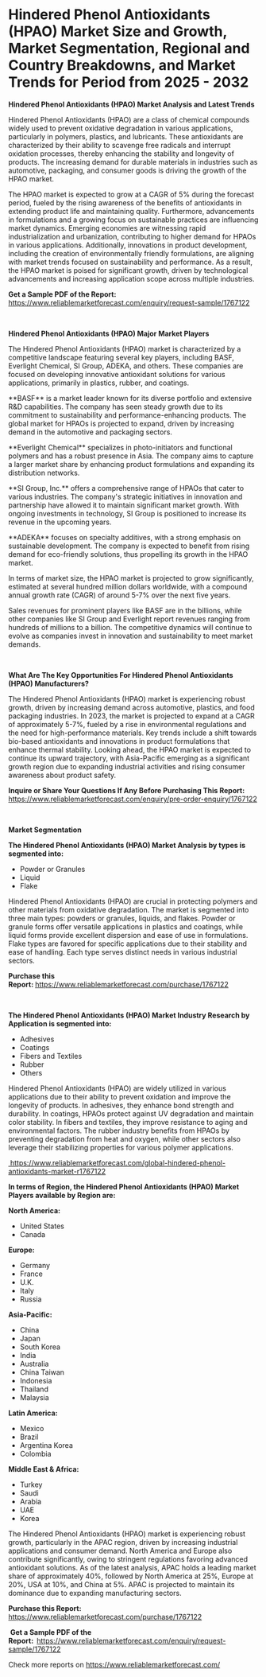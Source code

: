 <p><h1>Hindered Phenol Antioxidants (HPAO) Market Size and Growth, Market Segmentation, Regional and Country Breakdowns, and Market Trends for Period from 2025 -  2032</h1></p><p><strong>Hindered Phenol Antioxidants (HPAO) Market Analysis and Latest Trends</strong></p>
<p><p>Hindered Phenol Antioxidants (HPAO) are a class of chemical compounds widely used to prevent oxidative degradation in various applications, particularly in polymers, plastics, and lubricants. These antioxidants are characterized by their ability to scavenge free radicals and interrupt oxidation processes, thereby enhancing the stability and longevity of products. The increasing demand for durable materials in industries such as automotive, packaging, and consumer goods is driving the growth of the HPAO market.</p><p>The HPAO market is expected to grow at a CAGR of 5% during the forecast period, fueled by the rising awareness of the benefits of antioxidants in extending product life and maintaining quality. Furthermore, advancements in formulations and a growing focus on sustainable practices are influencing market dynamics. Emerging economies are witnessing rapid industrialization and urbanization, contributing to higher demand for HPAOs in various applications. Additionally, innovations in product development, including the creation of environmentally friendly formulations, are aligning with market trends focused on sustainability and performance. As a result, the HPAO market is poised for significant growth, driven by technological advancements and increasing application scope across multiple industries.</p></p>
<p><strong>Get a Sample PDF of the Report:&nbsp;</strong> <a href="https://www.reliablemarketforecast.com/enquiry/request-sample/1767122?utm_campaign=2533&utm_medium=2&utm_source=Github&utm_content=ia&utm_term=03042025&utm_id=hindered-phenol-antioxidants-hpao">https://www.reliablemarketforecast.com/enquiry/request-sample/1767122</a></p>
<p>&nbsp;</p>
<p><strong>Hindered Phenol Antioxidants (HPAO) Major Market Players</strong></p>
<p><p>The Hindered Phenol Antioxidants (HPAO) market is characterized by a competitive landscape featuring several key players, including BASF, Everlight Chemical, SI Group, ADEKA, and others. These companies are focused on developing innovative antioxidant solutions for various applications, primarily in plastics, rubber, and coatings.</p><p>**BASF** is a market leader known for its diverse portfolio and extensive R&D capabilities. The company has seen steady growth due to its commitment to sustainability and performance-enhancing products. The global market for HPAOs is projected to expand, driven by increasing demand in the automotive and packaging sectors.</p><p>**Everlight Chemical** specializes in photo-initiators and functional polymers and has a robust presence in Asia. The company aims to capture a larger market share by enhancing product formulations and expanding its distribution networks.</p><p>**SI Group, Inc.** offers a comprehensive range of HPAOs that cater to various industries. The company's strategic initiatives in innovation and partnership have allowed it to maintain significant market growth. With ongoing investments in technology, SI Group is positioned to increase its revenue in the upcoming years.</p><p>**ADEKA** focuses on specialty additives, with a strong emphasis on sustainable development. The company is expected to benefit from rising demand for eco-friendly solutions, thus propelling its growth in the HPAO market.</p><p>In terms of market size, the HPAO market is projected to grow significantly, estimated at several hundred million dollars worldwide, with a compound annual growth rate (CAGR) of around 5-7% over the next five years. </p><p>Sales revenues for prominent players like BASF are in the billions, while other companies like SI Group and Everlight report revenues ranging from hundreds of millions to a billion. The competitive dynamics will continue to evolve as companies invest in innovation and sustainability to meet market demands.</p></p>
<p>&nbsp;</p>
<p><strong>What Are The Key Opportunities For Hindered Phenol Antioxidants (HPAO) Manufacturers?</strong></p>
<p><p>The Hindered Phenol Antioxidants (HPAO) market is experiencing robust growth, driven by increasing demand across automotive, plastics, and food packaging industries. In 2023, the market is projected to expand at a CAGR of approximately 5-7%, fueled by a rise in environmental regulations and the need for high-performance materials. Key trends include a shift towards bio-based antioxidants and innovations in product formulations that enhance thermal stability. Looking ahead, the HPAO market is expected to continue its upward trajectory, with Asia-Pacific emerging as a significant growth region due to expanding industrial activities and rising consumer awareness about product safety.</p></p>
<p><strong>Inquire or Share Your Questions If Any Before Purchasing This Report:</strong> <a href="https://www.reliablemarketforecast.com/enquiry/pre-order-enquiry/1767122?utm_campaign=2533&utm_medium=2&utm_source=Github&utm_content=ia&utm_term=03042025&utm_id=hindered-phenol-antioxidants-hpao">https://www.reliablemarketforecast.com/enquiry/pre-order-enquiry/1767122</a></p>
<p>&nbsp;</p>
<p><strong>Market Segmentation</strong></p>
<p><strong>The Hindered Phenol Antioxidants (HPAO) Market Analysis by types is segmented into:</strong></p>
<p><ul><li>Powder or Granules</li><li>Liquid</li><li>Flake</li></ul></p>
<p><p>Hindered Phenol Antioxidants (HPAO) are crucial in protecting polymers and other materials from oxidative degradation. The market is segmented into three main types: powders or granules, liquids, and flakes. Powder or granule forms offer versatile applications in plastics and coatings, while liquid forms provide excellent dispersion and ease of use in formulations. Flake types are favored for specific applications due to their stability and ease of handling. Each type serves distinct needs in various industrial sectors.</p></p>
<p><strong>Purchase this Report:&nbsp;</strong><a href="https://www.reliablemarketforecast.com/purchase/1767122?utm_campaign=2533&utm_medium=2&utm_source=Github&utm_content=ia&utm_term=03042025&utm_id=hindered-phenol-antioxidants-hpao">https://www.reliablemarketforecast.com/purchase/1767122</a></p>
<p>&nbsp;</p>
<p><strong>The Hindered Phenol Antioxidants (HPAO) Market Industry Research by Application is segmented into:</strong></p>
<p><ul><li>Adhesives</li><li>Coatings</li><li>Fibers and Textiles</li><li>Rubber</li><li>Others</li></ul></p>
<p><p>Hindered Phenol Antioxidants (HPAO) are widely utilized in various applications due to their ability to prevent oxidation and improve the longevity of products. In adhesives, they enhance bond strength and durability. In coatings, HPAOs protect against UV degradation and maintain color stability. In fibers and textiles, they improve resistance to aging and environmental factors. The rubber industry benefits from HPAOs by preventing degradation from heat and oxygen, while other sectors also leverage their stabilizing properties for various polymer applications.</p></p>
<p><a href="https://www.reliablemarketforecast.com/global-hindered-phenol-antioxidants-market-r1767122?utm_campaign=2533&utm_medium=2&utm_source=Github&utm_content=ia&utm_term=03042025&utm_id=hindered-phenol-antioxidants-hpao">&nbsp;https://www.reliablemarketforecast.com/global-hindered-phenol-antioxidants-market-r1767122</a></p>
<p><strong>In terms of Region, the Hindered Phenol Antioxidants (HPAO) Market Players available by Region are:</strong></p>
<p>
    <p> <strong> North America: </strong>
        <ul>
            <li>United States</li>
            <li>Canada</li>
        </ul>
        </p> 
    <p> <strong> Europe: </strong>
        <ul>
            <li>Germany</li>
            <li>France</li>
            <li>U.K.</li>
            <li>Italy</li>
            <li>Russia</li>
        </ul>
        </p> 
    <p> <strong> Asia-Pacific: </strong>
        <ul>
            <li>China</li>
            <li>Japan</li>
            <li>South Korea</li>
            <li>India</li>
            <li>Australia</li>
            <li>China Taiwan</li>
            <li>Indonesia</li>
            <li>Thailand</li>
            <li>Malaysia</li>
        </ul>
        </p> 
    <p> <strong> Latin America: </strong>
        <ul>
            <li>Mexico</li>
            <li>Brazil</li>
            <li>Argentina Korea</li>
            <li>Colombia</li>
        </ul>
        </p> 
    <p> <strong> Middle East & Africa: </strong>
        <ul>
            <li>Turkey</li>
            <li>Saudi</li>
            <li>Arabia</li>
            <li>UAE</li>
            <li>Korea</li>
        </ul>
    </p>
    </p>
<p><p>The Hindered Phenol Antioxidants (HPAO) market is experiencing robust growth, particularly in the APAC region, driven by increasing industrial applications and consumer demand. North America and Europe also contribute significantly, owing to stringent regulations favoring advanced antioxidant solutions. As of the latest analysis, APAC holds a leading market share of approximately 40%, followed by North America at 25%, Europe at 20%, USA at 10%, and China at 5%. APAC is projected to maintain its dominance due to expanding manufacturing sectors.</p></p>
<p><strong>Purchase this Report: </strong><a href="https://www.reliablemarketforecast.com/purchase/1767122?utm_campaign=2533&utm_medium=2&utm_source=Github&utm_content=ia&utm_term=03042025&utm_id=hindered-phenol-antioxidants-hpao">https://www.reliablemarketforecast.com/purchase/1767122</a></p>
<p>&nbsp;<strong>Get a Sample PDF of the Report:&nbsp;&nbsp;</strong><a href="https://www.reliablemarketforecast.com/enquiry/request-sample/1767122?utm_campaign=2533&utm_medium=2&utm_source=Github&utm_content=ia&utm_term=03042025&utm_id=hindered-phenol-antioxidants-hpao">https://www.reliablemarketforecast.com/enquiry/request-sample/1767122</a></p>
<p><strong></strong></p>
<p>Check more reports on <a href="https://www.reliablemarketforecast.com/?utm_campaign=2533&utm_medium=2&utm_source=Github&utm_content=ia&utm_term=03042025&utm_id=hindered-phenol-antioxidants-hpao">https://www.reliablemarketforecast.com/</a></p>